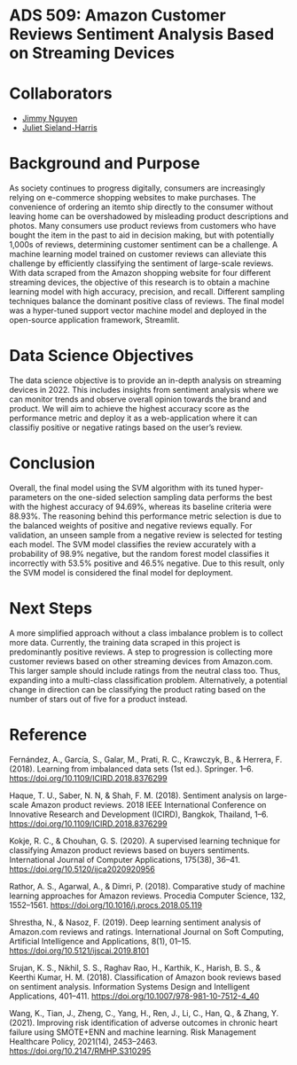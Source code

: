 # ADS 509: Amazon Customer Reviews Sentiment Analysis Based on Streaming Devices


# Collaborators 

- [Jimmy Nguyen](https://github.com/jimmy-nguyen-data-science)
- [Juliet Sieland-Harris](https://github.com/JSielandHarris)

# Background and Purpose 

As society continues to progress digitally, consumers are increasingly relying on e-commerce shopping websites to make
purchases. The convenience of ordering an itemto ship directly to the consumer without leaving home can be overshadowed by misleading product descriptions and photos. Many consumers use product reviews from customers who have bought the item in the past to aid in decision making, but with potentially 1,000s of
reviews, determining customer sentiment can be a challenge. A machine learning model trained on customer reviews can alleviate this challenge by efficiently classifying the sentiment of large-scale reviews. With data scraped from the Amazon shopping website for four different streaming
devices, the objective of this research is to obtain a machine learning model with high accuracy, precision, and recall. Different sampling techniques balance the dominant positive class of reviews. The final model was a hyper-tuned support vector machine model and deployed in the open-source application framework, Streamlit.

# Data Science Objectives

The data science objective is to provide an in-depth analysis on streaming devices in 2022. This includes insights from sentiment analysis where we can monitor trends and observe overall opinion towards the brand and product.  We will aim to achieve the highest accuracy score as the performance metric and deploy it as a web-application where it can classifiy positive or negative ratings based on the user’s review.


# Conclusion

Overall, the final model using the SVM algorithm with its tuned hyper-parameters on the one-sided selection sampling data performs the best with the highest accuracy of 94.69%, whereas its baseline criteria were 88.93%. The reasoning behind this performance metric selection is due to the balanced weights of positive and negative
reviews equally. For validation, an unseen sample from a negative review is selected for testing each model. The SVM model classifies the review accurately with a probability of 98.9% negative, but the random forest model classifies it incorrectly with 53.5% positive and 46.5% negative. Due to this result, only the SVM model
is considered the final model for deployment.


# Next Steps

A more simplified approach without a class imbalance problem is to collect more data. Currently, the training data scraped in this project is predominantly positive reviews. A step to progression is collecting more customer reviews based on other streaming devices from Amazon.com. This larger sample should include
ratings from the neutral class too. Thus, expanding into a multi-class classification problem. Alternatively, a potential change in direction can be classifying the product rating based on the number of stars out of five for a product instead.

# Reference

Fernández, A., García, S., Galar, M., Prati, R. C., Krawczyk, B., & Herrera, F. (2018). Learning from imbalanced data sets (1st ed.). Springer. 1–6. 
https://doi.org/10.1109/ICIRD.2018.8376299 
  
Haque, T. U., Saber, N. N, & Shah, F. M. (2018). Sentiment analysis on large-scale Amazon product reviews. 2018 IEEE International Conference on Innovative Research   and Development (ICIRD), Bangkok, Thailand, 1–6. https://doi.org/10.1109/ICIRD.2018.8376299 

Kokje, R. C., & Chouhan, G. S. (2020). A supervised learning technique for classifying Amazon product reviews based on buyers sentiments. International Journal of     Computer Applications, 175(38), 36–41. https://doi.org/10.5120/ijca2020920956        

Rathor, A. S., Agarwal, A., & Dimri, P. (2018). Comparative study of machine learning approaches for Amazon reviews. Procedia Computer Science, 132, 1552–1561.       https://doi.org/10.1016/j.procs.2018.05.119 
  
Shrestha, N., & Nasoz, F. (2019). Deep learning sentiment analysis of Amazon.com reviews and ratings. International Journal on Soft Computing, Artificial Intelligence and Applications, 8(1), 01–15. https://doi.org/10.5121/ijscai.2019.8101 
  
Srujan, K. S., Nikhil, S. S., Raghav Rao, H.,  Karthik, K., Harish, B. S., & Keerthi Kumar, H. M. (2018). Classification of Amazon book reviews based on sentiment analysis. Information Systems Design and Intelligent Applications, 401–411. https://doi.org/10.1007/978-981-10-7512-4_40  
  
Wang, K., Tian, J., Zheng, C., Yang, H., Ren, J., Li, C., Han, Q., & Zhang, Y. (2021). Improving risk identification of adverse outcomes in chronic heart failure  using SMOTE+ENN and machine learning. Risk Management Healthcare Policy, 2021(14), 2453–2463. https://doi.org/10.2147/RMHP.S310295 


